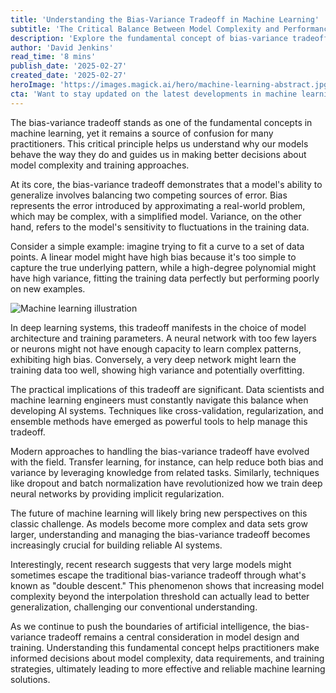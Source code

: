 ```yaml
---
title: 'Understanding the Bias-Variance Tradeoff in Machine Learning'
subtitle: 'The Critical Balance Between Model Complexity and Performance'
description: 'Explore the fundamental concept of bias-variance tradeoff in machine learning and its critical role in developing effective AI systems. Learn how this principle influences model design, training approaches, and the future of artificial intelligence.'
author: 'David Jenkins'
read_time: '8 mins'
publish_date: '2025-02-27'
created_date: '2025-02-27'
heroImage: 'https://images.magick.ai/hero/machine-learning-abstract.jpg'
cta: 'Want to stay updated on the latest developments in machine learning and AI? Follow us on LinkedIn for in-depth technical insights and expert perspectives on the evolving landscape of artificial intelligence.'
---
```


The bias-variance tradeoff stands as one of the fundamental concepts in machine learning, yet it remains a source of confusion for many practitioners. This critical principle helps us understand why our models behave the way they do and guides us in making better decisions about model complexity and training approaches.

At its core, the bias-variance tradeoff demonstrates that a model's ability to generalize involves balancing two competing sources of error. Bias represents the error introduced by approximating a real-world problem, which may be complex, with a simplified model. Variance, on the other hand, refers to the model's sensitivity to fluctuations in the training data.

Consider a simple example: imagine trying to fit a curve to a set of data points. A linear model might have high bias because it's too simple to capture the true underlying pattern, while a high-degree polynomial might have high variance, fitting the training data perfectly but performing poorly on new examples.

![Machine learning illustration](https://images.magick.ai/content/machine-learning-concept.jpg)

In deep learning systems, this tradeoff manifests in the choice of model architecture and training parameters. A neural network with too few layers or neurons might not have enough capacity to learn complex patterns, exhibiting high bias. Conversely, a very deep network might learn the training data too well, showing high variance and potentially overfitting.

The practical implications of this tradeoff are significant. Data scientists and machine learning engineers must constantly navigate this balance when developing AI systems. Techniques like cross-validation, regularization, and ensemble methods have emerged as powerful tools to help manage this tradeoff.

Modern approaches to handling the bias-variance tradeoff have evolved with the field. Transfer learning, for instance, can help reduce both bias and variance by leveraging knowledge from related tasks. Similarly, techniques like dropout and batch normalization have revolutionized how we train deep neural networks by providing implicit regularization.

The future of machine learning will likely bring new perspectives on this classic challenge. As models become more complex and data sets grow larger, understanding and managing the bias-variance tradeoff becomes increasingly crucial for building reliable AI systems.

Interestingly, recent research suggests that very large models might sometimes escape the traditional bias-variance tradeoff through what's known as "double descent." This phenomenon shows that increasing model complexity beyond the interpolation threshold can actually lead to better generalization, challenging our conventional understanding.

As we continue to push the boundaries of artificial intelligence, the bias-variance tradeoff remains a central consideration in model design and training. Understanding this fundamental concept helps practitioners make informed decisions about model complexity, data requirements, and training strategies, ultimately leading to more effective and reliable machine learning solutions.